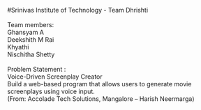 #Srinivas Institute of Technology - Team Dhrishti<br><br>
Team members:<br>
Ghansyam A<br>
Deekshith M Rai<br>
Khyathi<br>
Nischitha Shetty<br>
<br>Problem Statement :<br>
Voice-Driven Screenplay Creator<br>
Build a web-based program that allows users to generate movie screenplays using voice input.<br>
(From:  Accolade Tech Solutions, Mangalore – Harish Neermarga)<br><br>

